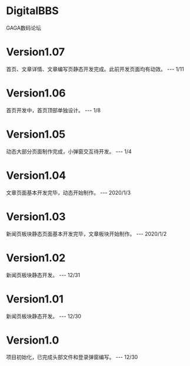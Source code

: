 # DigitalBBS
GAGA数码论坛
# Version1.07
首页、文章详情、文章编写页静态开发完成。此前开发页面均有动效。 --- 1/11
# Version1.06
首页开发中，首页顶部单独设计。 --- 1/8
# Version1.05
动态大部分页面制作完成，小弹窗交互待开发。 --- 1/4
# Version1.04
文章页面基本开发完毕，动态开始制作。 --- 2020/1/3
# Version1.03
新闻页板块静态页面基本开发完毕，文章板块开始制作。 --- 2020/1/2
# Version1.02
新闻页板块静态开发。 --- 12/31
# Version1.01
新闻页板块静态开发。 --- 12/30
# Version1.0
项目初始化，已完成头部文件和登录弹窗编写。 --- 12/30
